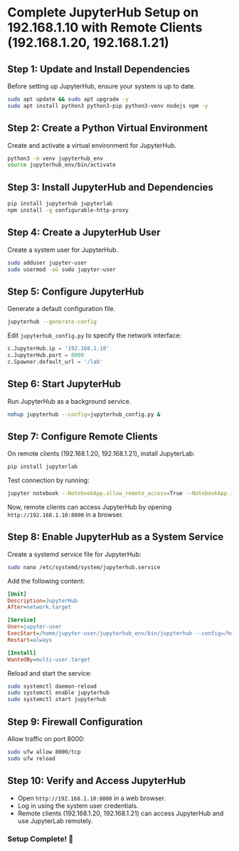 # Complete JupyterHub Setup on 192.168.1.10 with Remote Clients (192.168.1.20, 192.168.1.21)

## **Step 1: Update and Install Dependencies**
Before setting up JupyterHub, ensure your system is up to date.

```bash
sudo apt update && sudo apt upgrade -y
sudo apt install python3 python3-pip python3-venv nodejs npm -y
```

## **Step 2: Create a Python Virtual Environment**
Create and activate a virtual environment for JupyterHub.

```bash
python3 -m venv jupyterhub_env
source jupyterhub_env/bin/activate
```

## **Step 3: Install JupyterHub and Dependencies**
```bash
pip install jupyterhub jupyterlab
npm install -g configurable-http-proxy
```

## **Step 4: Create a JupyterHub User**
Create a system user for JupyterHub.
```bash
sudo adduser jupyter-user
sudo usermod -aG sudo jupyter-user
```

## **Step 5: Configure JupyterHub**
Generate a default configuration file.
```bash
jupyterhub --generate-config
```
Edit `jupyterhub_config.py` to specify the network interface:
```python
c.JupyterHub.ip = '192.168.1.10'
c.JupyterHub.port = 8000
c.Spawner.default_url = '/lab'
```

## **Step 6: Start JupyterHub**
Run JupyterHub as a background service.
```bash
nohup jupyterhub --config=jupyterhub_config.py &
```

## **Step 7: Configure Remote Clients**
On remote clients (192.168.1.20, 192.168.1.21), install JupyterLab:
```bash
pip install jupyterlab
```

Test connection by running:
```bash
jupyter notebook --NotebookApp.allow_remote_access=True --NotebookApp.ip='192.168.1.10' --NotebookApp.port=8000
```

Now, remote clients can access JupyterHub by opening `http://192.168.1.10:8000` in a browser.

## **Step 8: Enable JupyterHub as a System Service**
Create a systemd service file for JupyterHub:
```bash
sudo nano /etc/systemd/system/jupyterhub.service
```
Add the following content:
```ini
[Unit]
Description=JupyterHub
After=network.target

[Service]
User=jupyter-user
ExecStart=/home/jupyter-user/jupyterhub_env/bin/jupyterhub --config=/home/jupyter-user/jupyterhub_config.py
Restart=always

[Install]
WantedBy=multi-user.target
```
Reload and start the service:
```bash
sudo systemctl daemon-reload
sudo systemctl enable jupyterhub
sudo systemctl start jupyterhub
```

## **Step 9: Firewall Configuration**
Allow traffic on port 8000:
```bash
sudo ufw allow 8000/tcp
sudo ufw reload
```

## **Step 10: Verify and Access JupyterHub**
- Open `http://192.168.1.10:8000` in a web browser.
- Log in using the system user credentials.
- Remote clients (192.168.1.20, 192.168.1.21) can access JupyterHub and use JupyterLab remotely.

### **Setup Complete! 🎉**

